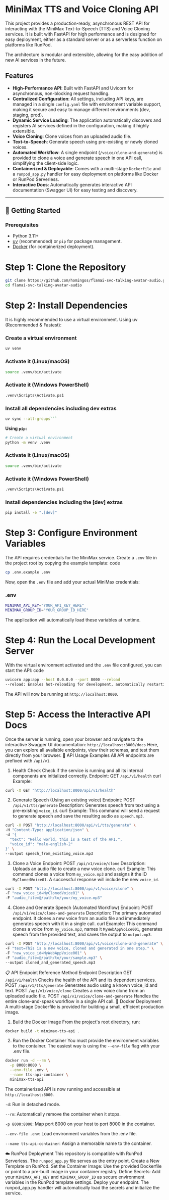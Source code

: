 # MiniMax TTS and Voice Cloning API

This project provides a production-ready, asynchronous REST API for interacting with the MiniMax Text-to-Speech (TTS) and Voice Cloning services. It is built with FastAPI for high performance and is designed for easy deployment, either as a standard server or as a serverless function on platforms like RunPod.

The architecture is modular and extensible, allowing for the easy addition of new AI services in the future.

## Features

- **High-Performance API**: Built with FastAPI and Uvicorn for asynchronous, non-blocking request handling.
- **Centralized Configuration**: All settings, including API keys, are managed in a single `config.yaml` file with environment variable support, making it secure and easy to manage different environments (dev, staging, prod).
- **Dynamic Service Loading**: The application automatically discovers and registers AI services defined in the configuration, making it highly extensible.
- **Voice Cloning**: Clone voices from an uploaded audio file.
- **Text-to-Speech**: Generate speech using pre-existing or newly cloned voices.
- **Automated Workflow**: A single endpoint (`/voice/clone-and-generate`) is provided to clone a voice and generate speech in one API call, simplifying the client-side logic.
- **Containerized & Deployable**: Comes with a multi-stage `Dockerfile` and a `runpod_app.py` handler for easy deployment on platforms like Docker or RunPod Serverless.
- **Interactive Docs**: Automatically generates interactive API documentation (Swagger UI) for easy testing and discovery.

---

## 🚀 Getting Started

### Prerequisites

- Python 3.11+
- [uv](https://github.com/astral-sh/uv) (recommended) or `pip` for package management.
- [Docker](https://www.docker.com/get-started/) (for containerized deployment).

# Step 1: Clone the Repository

```bash
git clone https://github.com/homingos/flamai-svc-talking-avatar-audio.git
cd flamai-svc-talking-avatar-audio
```

# Step 2: Install Dependencies
It is highly recommended to use a virtual environment.
Using uv (Recommended & Fastest):

### Create a virtual environment
```bash
uv venv
```

### Activate it (Linux/macOS)
```bash
source .venv/bin/activate
```

### Activate it (Windows PowerShell)
```bash
.venv\Scripts\Activate.ps1
```

### Install all dependencies including dev extras
```bash
uv sync --all-groups```
```

**Using `pip`:**

```bash
# Create a virtual environment
python -m venv .venv
```

### Activate it (Linux/macOS)
```bash
source .venv/bin/activate
```

### Activate it (Windows PowerShell)
```bash
.venv\Scripts\Activate.ps1
```

### Install dependencies including the [dev] extras
```bash
pip install -e ".[dev]"
```

# Step 3: Configure Environment Variables
The API requires credentials for the MiniMax service. Create a `.env` file in the project root by copying the example template:
code
```Bash
cp .env.example .env
```

Now, open the `.env` file and add your actual MiniMax credentials:
### .env
```bash
MINIMAX_API_KEY="YOUR_API_KEY_HERE"
MINIMAX_GROUP_ID="YOUR_GROUP_ID_HERE"
```

The application will automatically load these variables at runtime.
# Step 4: Run the Local Development Server
With the virtual environment activated and the `.env` file configured, you can start the API:
code
```Bash
uvicorn app:app --host 0.0.0.0 --port 8000 --reload
--reload: Enables hot-reloading for development, automatically restarting the server when code changes are detected.
```
The API will now be running at `http://localhost:8000`.

# Step 5: Access the Interactive API Docs
Once the server is running, open your browser and navigate to the interactive Swagger UI documentation:
`http://localhost:8000/docs`
Here, you can explore all available endpoints, view their schemas, and test them directly from your browser.
📖 API Usage Examples
All API endpoints are prefixed with `/api/v1`.
1. Health Check
Check if the service is running and all its internal components are initialized correctly.
Endpoint: GET `/api/v1/health`
curl Example:
```Bash
curl -X GET "http://localhost:8000/api/v1/health"
```
2. Generate Speech (Using an existing voice)
Endpoint: POST `/api/v1/tts/generate`
Description: Generates speech from text using a pre-existing `voice_id`.
curl Example:
This command will send a request to generate speech and save the resulting audio as `speech.mp3`.
```Bash
curl -X POST "http://localhost:8000/api/v1/tts/generate" \
-H "Content-Type: application/json" \
-d '{
  "text": "Hello world, this is a test of the API.",
  "voice_id": "male-english-2"
}' \
--output speech_from_existing_voice.mp3
```
3. Clone a Voice
Endpoint: POST `/api/v1/voice/clone`
Description: Uploads an audio file to create a new voice clone.
curl Example:
This command clones a voice from `my_voice.mp3` and assigns it the ID `MyClonedVoice01`. A successful response will include the new `voice_id`.
```Bash
curl -X POST "http://localhost:8000/api/v1/voice/clone" \
-F "new_voice_id=MyClonedVoice01" \
-F "audio_file=@/path/to/your/my_voice.mp3"
```
4. Clone and Generate Speech (Automated Workflow)
Endpoint: POST `/api/v1/voice/clone-and-generate`
Description: The primary automated endpoint. It clones a new voice from an audio file and immediately generates speech with it in a single call.
curl Example:
This command clones a voice from `my_voice.mp3`, names it `MyWebAppVoice001`, generates speech from the provided text, and saves the output to `output.mp3`.
```Bash
curl -X POST "http://localhost:8000/api/v1/voice/clone-and-generate" \
-F "text=This is a new voice, cloned and generated in one step." \
-F "new_voice_id=MyWebAppVoice001" \
-F "audio_file=@/path/to/your/sample.mp3" \
--output cloned_and_generated_speech.mp3
```
📋 API Endpoint Reference
Method	Endpoint	Description
GET	`/api/v1/health`	Checks the health of the API and its dependent services.
POST	`/api/v1/tts/generate`	Generates audio using a known voice_id and text.
POST	`/api/v1/voice/clone`	Creates a new voice clone from an uploaded audio file.
POST	`/api/v1/voice/clone-and-generate`	Handles the entire clone-and-speak workflow in a single API call.
🐳 Docker Deployment
A multi-stage Dockerfile is provided for building a small, efficient production image.
1. Build the Docker Image
From the project's root directory, run:
```Bash
docker build -t minimax-tts-api .
```
2. Run the Docker Container
You must provide the environment variables to the container. The easiest way is using the `--env-file` flag with your .env file.
```Bash
docker run -d --rm \
  -p 8000:8000 \
  --env-file .env \
  --name tts-api-container \
  minimax-tts-api
```
The containerized API is now running and accessible at `http://localhost:8000`.

`-d`: Run in detached mode.

`--rm`: Automatically remove the container when it stops.

`-p 8000:8000`: Map port 8000 on your host to port 8000 in the container.

`--env-file .env`: Load environment variables from the .env file.

`--name tts-api-container`: Assign a memorable name to the container.

☁️ RunPod Deployment
This repository is compatible with RunPod Serverless. The `runpod_app.py` file serves as the entry point.
Create a New Template on RunPod.
Set the Container Image: Use the provided Dockerfile or point to a pre-built image in your container registry.
Define Secrets: Add your `MINIMAX_API_KEY` and `MINIMAX_GROUP_ID` as secure environment variables in the RunPod template settings.
Deploy your endpoint. The runpod_app.py handler will automatically load the secrets and initialize the service.
